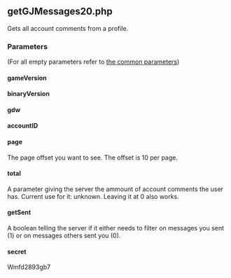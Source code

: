 ## getGJMessages20.php
Gets all account comments from a profile.
### Parameters
(For all empty parameters refer to [the common parameters](https://github.com/SMJSGaming/GDDocs/blob/master/endpoints/common_parameters.md))
#### gameVersion
#### binaryVersion
#### gdw
#### accountID
#### page
The page offset you want to see. The offset is 10 per page.
#### total
A parameter giving the server the ammount of account comments the user has. Current use for it: unknown. Leaving it at 0 also works.
#### getSent
A boolean telling the server if it either needs to filter on messages you sent (1) or on messages others sent you (0).
#### secret
Wmfd2893gb7
